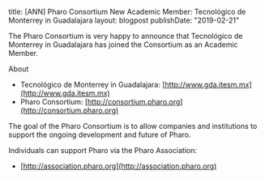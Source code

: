 title: [ANN] Pharo Consortium New Academic Member: Tecnológico de Monterrey in Guadalajara layout: blogpostpublishDate: "2019-02-21"The Pharo Consortium is very happy to announce that Tecnológico de Monterrey in Guadalajara has joined the Consortium as an Academic Member.About- Tecnológico de Monterrey in Guadalajara: [http://www.gda.itesm.mx](http://www.gda.itesm.mx)- Pharo Consortium: [http://consortium.pharo.org](http://consortium.pharo.org)The goal of the Pharo Consortium is to allow companies and institutions to support the ongoing development and future of Pharo.Individuals can support Pharo via the Pharo Association:- [http://association.pharo.org](http://association.pharo.org)